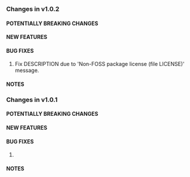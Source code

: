 ### Changes in v1.0.2

#### POTENTIALLY BREAKING CHANGES

#### NEW FEATURES

#### BUG FIXES

  1. Fix DESCRIPTION due to 'Non-FOSS package license (file LICENSE)' message.

#### NOTES

### Changes in v1.0.1

#### POTENTIALLY BREAKING CHANGES

#### NEW FEATURES

#### BUG FIXES

  1.

#### NOTES